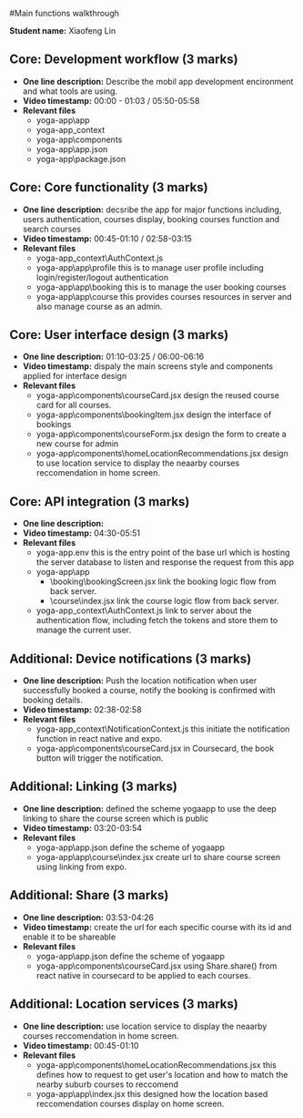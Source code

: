 #Main functions walkthrough

**Student name:**  Xiaofeng Lin

## Core: Development workflow (3 marks)

- **One line description:** Describe the mobil app development encironment and what tools are using.
- **Video timestamp:** 00:00 - 01:03 / 05:50-05:58
- **Relevant files**
   - yoga-app\app
   - yoga-app\_context
   - yoga-app\components
   - yoga-app\app.json
   - yoga-app\package.json

## Core: Core functionality (3 marks)

- **One line description:** decsribe the app for major functions including, users authentication, courses display, booking courses function and search courses
- **Video timestamp:** 00:45-01:10 / 02:58-03:15
- **Relevant files**
   - yoga-app\_context\AuthContext.js 
   - yoga-app\app\profile
         this is to manage user profile including login/register/logout authentication
   - yoga-app\app\booking
         this is to manage the user booking courses
   - yoga-app\app\course
         this provides courses resources in server and also manage course as an admin.

## Core: User interface design (3 marks)

- **One line description:** 01:10-03:25 / 06:00-06:16
- **Video timestamp:** dispaly the main screens style and components applied for interface design
- **Relevant files**
   - yoga-app\components\courseCard.jsx
         design the reused course card for all courses.
   - yoga-app\components\bookingItem.jsx
         design the interface of bookings
   - yoga-app\components\courseForm.jsx
         design the form to create a new course for admin
   - yoga-app\components\homeLocationRecommendations.jsx
         design to use location service to display the neaarby courses reccomendation in home screen.

## Core: API integration (3 marks)

- **One line description:** 
- **Video timestamp:** 04:30-05:51
- **Relevant files**
   - yoga-app\.env
            this is the entry point of the base url which is hosting the server database to listen and response the request from this app
   - yoga-app\app
      - \booking\bookingScreen.jsx
            link the booking logic flow from back server.
      - \course\index.jsx
            link the course logic flow from back server.
   - yoga-app\_context\AuthContext.js
            link to server about the authentication flow, including fetch the tokens and store them to manage the current user.

## Additional: Device notifications (3 marks)

- **One line description:** Push the location notification when user successfully booked a course, notify the booking is confirmed with booking details.
- **Video timestamp:** 02:38-02:58
- **Relevant files**
   - yoga-app\_context\NotificationContext.js
            this initiate the notification function in react native and expo.
   - yoga-app\components\courseCard.jsx
            in Coursecard, the book button will trigger the notification.

## Additional: Linking (3 marks)

- **One line description:** defined the scheme yogaapp to use the deep linking to share the course screen which is public 
- **Video timestamp:** 03:20-03:54
- **Relevant files**
   - yoga-app\app.json
            define the scheme of yogaapp
   - yoga-app\app\course\index.jsx
            create url to share course screen using linking from expo.

## Additional: Share (3 marks)

- **One line description:** 03:53-04:26
- **Video timestamp:** create the url for each specific course with its id and enable it to be shareable
- **Relevant files**
   - yoga-app\app.json
            define the scheme of yogaapp
   - yoga-app\components\courseCard.jsx
            using Share.share() from react native in coursecard to be applied to each courses.
   
## Additional: Location services (3 marks)

- **One line description:** use location service to display the neaarby courses reccomendation in home screen.
- **Video timestamp:** 00:45-01:10
- **Relevant files**
   - yoga-app\components\homeLocationRecommendations.jsx
         this defines how to request to get user's location and how to match the nearby suburb courses to reccomend
   - yoga-app\app\index.jsx
         this designed how the location based reccomendation courses display on home screen.
